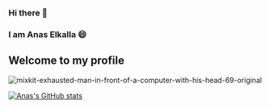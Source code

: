 ### Hi there 👋
### I am Anas Elkalla 😄
## Welcome to my profile 
<!--
**AnasElkalla/AnasElkalla** is a ✨ _special_ ✨ repository because its `README.md` (this file) appears on your GitHub profile.

Here are some ideas to get you started:

- 🔭 I’m currently working on ...
- 🌱 I’m currently learning ...
- 👯 I’m looking to collaborate on ...
- 🤔 I’m looking for help with ...
- 💬 Ask me about ...
- 📫 How to reach me: ...
- 😄 Pronouns: ...
- ⚡ Fun fact: ...
-->
<!-- [![Anurag's GitHub stats](https://github-readme-stats.vercel.app/api?username=AnasElkalla)](https://github.com/AnasElkalla/github-readme-stats) -->
![mixkit-exhausted-man-in-front-of-a-computer-with-his-head-69-original](https://user-images.githubusercontent.com/79075490/209858649-68f64751-98c4-413d-9d86-45530dca1ec3.png)


[![Anas's GitHub stats](https://github-readme-stats.vercel.app/api?username=AnasElkalla)](https://github.com/AnasElkalla/github-readme-stats)
